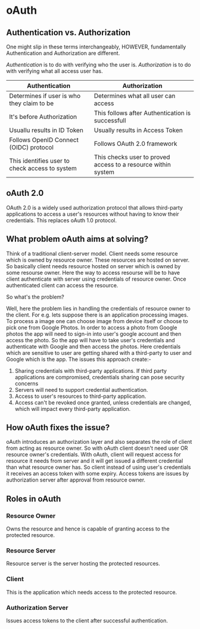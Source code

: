# oAuth


## Authentication vs. Authorization
One might slip in these terms interchangeably, HOWEVER, fundamentally Authentication and Authorization are different.

*Authentication* is to do with verifying who the user is.
*Authorization* is to do with verifying what all access user has.

|Authentication|Authorization|
|---|---|
|Determines if user is who they claim to be|Determines what all user can access|
|It's before Authorization|This follows after Authentication is successfull|
|Usuallu results in ID Token|Usually results in Access Token|
|Follows OpenID Connect (OIDC) protocol|Follows OAuth 2.0 framework|
|This identifies user to check access to system|This checks user to proved access to a resource within system|


## oAuth 2.0
OAuth 2.0 is a widely used authorization protocol that allows third-party applications to access a user's resources without 
having to know their credentials. This replaces oAuth 1.0 protocol.


## What problem oAuth aims at solving?
Think of a traditional client-server model. Client needs some resource which is owned by resource owner. These resources
are hosted on server. So basically client needs resource hosted on server which is owned by some resourse owner. Here the
way to access resourse will be to have client authenticate with server using credentials of resource owner. Once authenticated
client can access the resource.

So what's the problem?

Well, here the problem lies in handling the credentials of resource owner to the client. For e.g. lets suppose there is an
application processing images. To process a image one can choose image from device itself or choose to pick one from Google
Photos. In order to access a photo from Google photos the app will need to sign-in into user's google account and then access
the photo. So the app will have to take user's credentials and authenticate with Google and then access the photos. Here
credentials which are sensitive to user are getting shared with a third-party to user and Google which is the app. The issues
this approach create:-

1. Sharing credentials with third-party applications. If third party applications are compromised, credentials sharing can pose security concerns
2. Servers will need to support credential authentication.
3. Access to user's resources to third-party application.
4. Access can't be revoked once granted, unless credentials are changed, which will impact every third-party application.


## How oAuth fixes the issue?
oAuth introduces an authorization layer and also separates the role of client from acting as resource owner. So with oAuth
client doesn't need user OR resource owner's credentials. With oAuth, client will request access for resource it needs from
server and it will get issued a different credential than what resource owner has. So client instead of using user's credentials
it receives an access token with some expiry. Access tokens are issues by authorization server after approval from resource
owner.


## Roles in oAuth

### Resource Owner
Owns the resource and hence is capable of granting access to the protected resource.

### Resource Server
Resource server is the server hosting the protected resources.

### Client
This is the application which needs access to the protected resource.

### Authorization Server
Issues access tokens to the client after successful authentication.